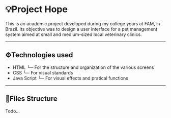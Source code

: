 # 💡Project Hope
This is an academic project developed during my college years at FAM, in Brazil. Its objective was to design a user interface for a pet management system aimed at small and medium-sized local veterinary clinics.

---

## ⚙️Technologies used
- HTML
└─ For the structure and organization of the various screens
- CSS
└─ For visual standards
- Java Script
└─ For visual effects and pratical functions

---

## 📁Files Structure
Todo...
